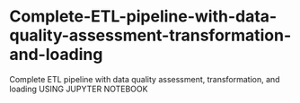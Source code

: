 # Complete-ETL-pipeline-with-data-quality-assessment-transformation-and-loading
Complete ETL pipeline with data quality assessment, transformation, and loading USING JUPYTER NOTEBOOK 
